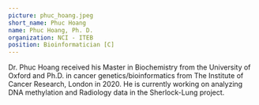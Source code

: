 ```yaml
---
picture: phuc_hoang.jpeg
short_name: Phuc Hoang
name: Phuc Hoang, Ph. D.
organization: NCI - ITEB
position: Bioinformatician [C]
---
```

Dr. Phuc Hoang received his Master in Biochemistry from the University of Oxford and Ph.D. in cancer genetics/bioinformatics from The Institute of Cancer Research, London in 2020. He is currently working on analyzing DNA methylation and Radiology data in the Sherlock-Lung project.
